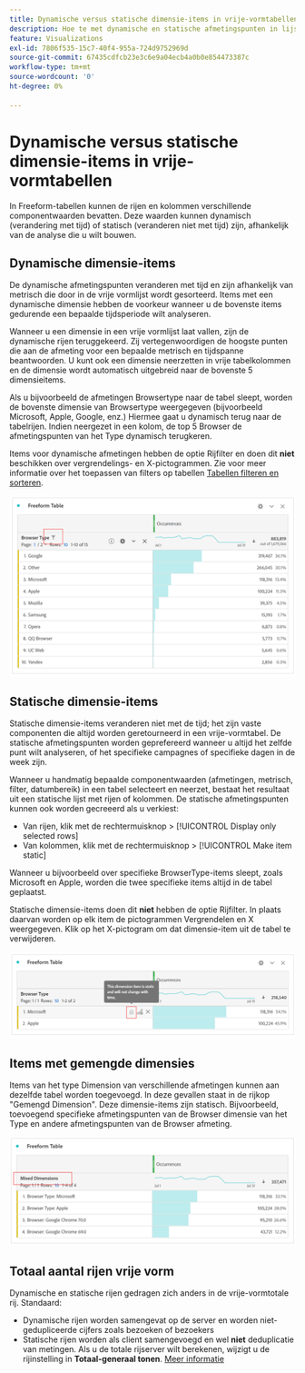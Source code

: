 ```yaml
---
title: Dynamische versus statische dimensie-items in vrije-vormtabellen
description: Hoe te met dynamische en statische afmetingspunten in lijsten in wisselwerking te staan
feature: Visualizations
exl-id: 7806f535-15c7-40f4-955a-724d9752969d
source-git-commit: 67435cdfcb23e3c6e9a04ecb4a0b0e854473387c
workflow-type: tm+mt
source-wordcount: '0'
ht-degree: 0%

---
```


# Dynamische versus statische dimensie-items in vrije-vormtabellen

In Freeform-tabellen kunnen de rijen en kolommen verschillende componentwaarden bevatten. Deze waarden kunnen dynamisch (verandering met tijd) of statisch (veranderen niet met tijd) zijn, afhankelijk van de analyse die u wilt bouwen.

## Dynamische dimensie-items

De dynamische afmetingspunten veranderen met tijd en zijn afhankelijk van metrisch die door in de vrije vormlijst wordt gesorteerd. Items met een dynamische dimensie hebben de voorkeur wanneer u de bovenste items gedurende een bepaalde tijdsperiode wilt analyseren.

Wanneer u een dimensie in een vrije vormlijst laat vallen, zijn de dynamische rijen teruggekeerd. Zij vertegenwoordigen de hoogste punten die aan de afmeting voor een bepaalde metrisch en tijdspanne beantwoorden. U kunt ook een dimensie neerzetten in vrije tabelkolommen en de dimensie wordt automatisch uitgebreid naar de bovenste 5 dimensieitems.

Als u bijvoorbeeld de afmetingen Browsertype naar de tabel sleept, worden de bovenste dimensie van Browsertype weergegeven (bijvoorbeeld Microsoft, Apple, Google, enz.) Hiermee gaat u dynamisch terug naar de tabelrijen. Indien neergezet in een kolom, de top 5 Browser de afmetingspunten van het Type dynamisch terugkeren.

Items voor dynamische afmetingen hebben de optie Rijfilter en doen dit **niet** beschikken over vergrendelings- en X-pictogrammen. Zie voor meer informatie over het toepassen van filters op tabellen [Tabellen filteren en sorteren](/help/analysis-workspace/visualizations/freeform-table/filter-and-sort.md).


![](assets/dynamic-items.png)

## Statische dimensie-items

Statische dimensie-items veranderen niet met de tijd; het zijn vaste componenten die altijd worden geretourneerd in een vrije-vormtabel. De statische afmetingspunten worden geprefereerd wanneer u altijd het zelfde punt wilt analyseren, of het specifieke campagnes of specifieke dagen in de week zijn.

Wanneer u handmatig bepaalde componentwaarden (afmetingen, metrisch, filter, datumbereik) in een tabel selecteert en neerzet, bestaat het resultaat uit een statische lijst met rijen of kolommen. De statische afmetingspunten kunnen ook worden gecreeerd als u verkiest:

* Van rijen, klik met de rechtermuisknop > [!UICONTROL Display only selected rows]
* Van kolommen, klik met de rechtermuisknop > [!UICONTROL Make item static]

Wanneer u bijvoorbeeld over specifieke BrowserType-items sleept, zoals Microsoft en Apple, worden die twee specifieke items altijd in de tabel geplaatst.

Statische dimensie-items doen dit **niet** hebben de optie Rijfilter. In plaats daarvan worden op elk item de pictogrammen Vergrendelen en X weergegeven. Klik op het X-pictogram om dat dimensie-item uit de tabel te verwijderen.

![](assets/static-items.png)

## Items met gemengde dimensies

Items van het type Dimension van verschillende afmetingen kunnen aan dezelfde tabel worden toegevoegd. In deze gevallen staat in de rijkop &quot;Gemengd Dimension&quot;. Deze dimensie-items zijn statisch. Bijvoorbeeld, toevoegend specifieke afmetingspunten van de Browser dimensie van het Type en andere afmetingspunten van de Browser afmeting.

![](assets/mixed-dimensions.png)

## Totaal aantal rijen vrije vorm

Dynamische en statische rijen gedragen zich anders in de vrije-vormtotale rij. Standaard:

* Dynamische rijen worden samengevat op de server en worden niet-gedupliceerde cijfers zoals bezoeken of bezoekers
* Statische rijen worden als client samengevoegd en wel **niet** deduplicatie van metingen. Als u de totale rijserver wilt berekenen, wijzigt u de rijinstelling in **Totaal-generaal tonen**. [Meer informatie](https://experienceleague.adobe.com/docs/analytics/analyze/analysis-workspace/visualizations/freeform-table/workspace-totals.html)

